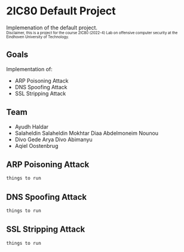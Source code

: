 # 2IC80 Default Project
Implemenation of the default project. <br/>
<sup><sub>Disclaimer, this is a project for the course 2IC80 (2022-4) Lab on offensive computer security at the Eindhoven University of Technology.<sub/><sup/>
## Goals
Implementation of:
- ARP Poisoning Attack
- DNS Spoofing Attack
- SSL Stripping Attack
## Team
- Ayudh Haldar
- Salaheldin Salaheldin Mokhtar Diaa Abdelmoneim Nounou
- Divo Gede Arya Divo Abimanyu
- Aqiel Oostenbrug
## ARP Poisoning Attack
```python
things to run
```
## DNS Spoofing Attack
```python
things to run
```
## SSL Stripping Attack
```python
things to run
```
